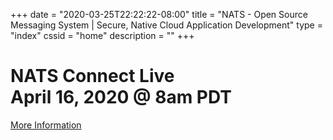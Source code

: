 +++
date = "2020-03-25T22:22:22-08:00"
title = "NATS - Open Source Messaging System | Secure, Native Cloud Application Development"
type = "index"
cssid = "home"
description = ""
+++


# NATS Connect Live <br/> April 16, 2020 @ 8am PDT

<p class="extra-info">
    <a id="download-button" class="btn btn-lg" href="/nats_connect">More Information</a>
</p>